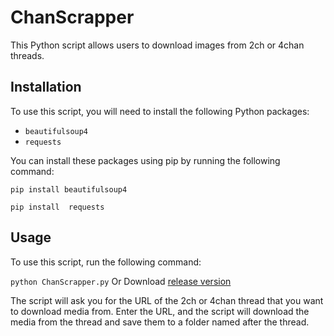 # ChanScrapper

This Python script allows users to download images from 2ch or 4chan threads.

## Installation

To use this script, you will need to install the following Python packages:

- `beautifulsoup4`
- `requests`

You can install these packages using pip by running the following command:

`
pip install beautifulsoup4
`

`
pip install  requests
`

## Usage

To use this script, run the following command:

`
python ChanScrapper.py
`
Or Download [release version](https://github.com/TrvshMvker/ChanScrapper/releases/m) 

The script will ask you for the URL of the 2ch or 4chan thread that you want to download media from. Enter the URL, and the script will download the media from the thread and save them to a folder named after the thread.
